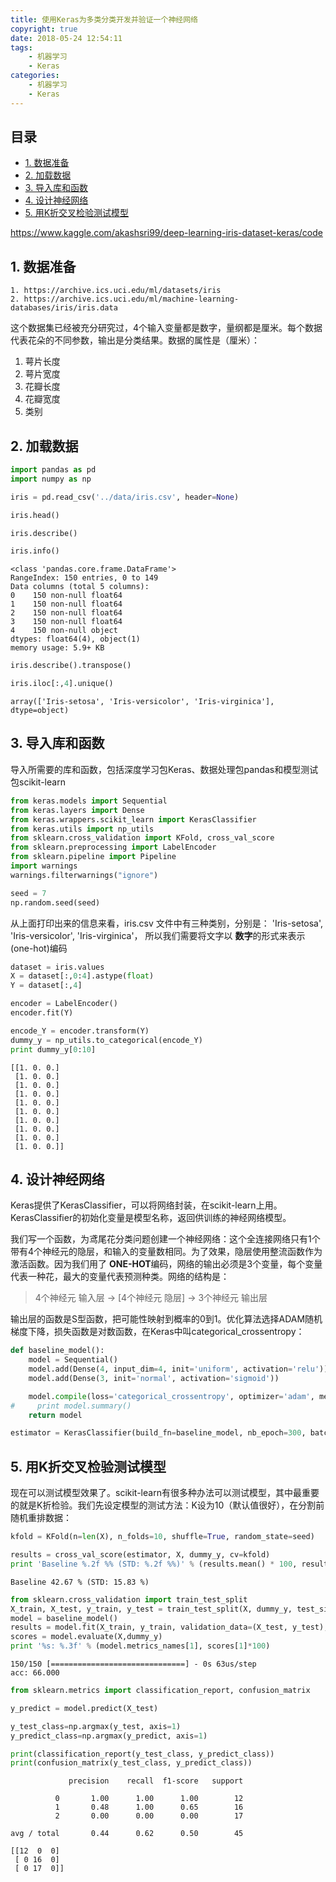 ```yaml
---
title: 使用Keras为多类分类开发并验证一个神经网络
copyright: true
date: 2018-05-24 12:54:11
tags:
    - 机器学习
    - Keras
categories:
    - 机器学习
    - Keras
---
```


## 目录

- [1. 数据准备](#1.-数据准备)
- [2. 加载数据](#2.-加载数据)
- [3. 导入库和函数](#3.-导入库和函数)
- [4. 设计神经网络](#4.-设计神经网络)
- [5. 用K折交叉检验测试模型](#5.-用K折交叉检验测试模型)

https://www.kaggle.com/akashsri99/deep-learning-iris-dataset-keras/code


## 1. 数据准备
    1. https://archive.ics.uci.edu/ml/datasets/iris
    2. https://archive.ics.uci.edu/ml/machine-learning-databases/iris/iris.data

这个数据集已经被充分研究过，4个输入变量都是数字，量纲都是厘米。每个数据代表花朵的不同参数，输出是分类结果。数据的属性是（厘米）：

1. 萼片长度
2. 萼片宽度
3. 花瓣长度
4. 花瓣宽度
5. 类别    

## 2. 加载数据


```python
import pandas as pd
import numpy as np

iris = pd.read_csv('../data/iris.csv', header=None)
```


```python
iris.head()
```



```python
iris.describe()
```


```python
iris.info()
```

    <class 'pandas.core.frame.DataFrame'>
    RangeIndex: 150 entries, 0 to 149
    Data columns (total 5 columns):
    0    150 non-null float64
    1    150 non-null float64
    2    150 non-null float64
    3    150 non-null float64
    4    150 non-null object
    dtypes: float64(4), object(1)
    memory usage: 5.9+ KB



```python
iris.describe().transpose()
```



```python
iris.iloc[:,4].unique()
```


    array(['Iris-setosa', 'Iris-versicolor', 'Iris-virginica'], dtype=object)



## 3. 导入库和函数
导入所需要的库和函数，包括深度学习包Keras、数据处理包pandas和模型测试包scikit-learn


```python
from keras.models import Sequential
from keras.layers import Dense
from keras.wrappers.scikit_learn import KerasClassifier
from keras.utils import np_utils
from sklearn.cross_validation import KFold, cross_val_score
from sklearn.preprocessing import LabelEncoder
from sklearn.pipeline import Pipeline
import warnings
warnings.filterwarnings("ignore")
```


```python
seed = 7
np.random.seed(seed)
```

从上面打印出来的信息来看，iris.csv 文件中有三种类别，分别是： 'Iris-setosa', 'Iris-versicolor', 'Iris-virginica'， 所以我们需要将文字以 **数字**的形式来表示 (one-hot)编码


```python
dataset = iris.values
X = dataset[:,0:4].astype(float)
Y = dataset[:,4]
```


```python
encoder = LabelEncoder()
encoder.fit(Y)

encode_Y = encoder.transform(Y)
dummy_y = np_utils.to_categorical(encode_Y)
print dummy_y[0:10]
```

    [[1. 0. 0.]
     [1. 0. 0.]
     [1. 0. 0.]
     [1. 0. 0.]
     [1. 0. 0.]
     [1. 0. 0.]
     [1. 0. 0.]
     [1. 0. 0.]
     [1. 0. 0.]
     [1. 0. 0.]]


## 4. 设计神经网络
Keras提供了KerasClassifier，可以将网络封装，在scikit-learn上用。KerasClassifier的初始化变量是模型名称，返回供训练的神经网络模型。

我们写一个函数，为鸢尾花分类问题创建一个神经网络：这个全连接网络只有1个带有4个神经元的隐层，和输入的变量数相同。为了效果，隐层使用整流函数作为激活函数。因为我们用了 **ONE-HOT**编码，网络的输出必须是3个变量，每个变量代表一种花，最大的变量代表预测种类。网络的结构是：
> 4个神经元 输入层 -> [4个神经元 隐层] -> 3个神经元 输出层

输出层的函数是S型函数，把可能性映射到概率的0到1。优化算法选择ADAM随机梯度下降，损失函数是对数函数，在Keras中叫categorical_crossentropy：


```python
def baseline_model():
    model = Sequential()
    model.add(Dense(4, input_dim=4, init='uniform', activation='relu'))
    model.add(Dense(3, init='normal', activation='sigmoid'))

    model.compile(loss='categorical_crossentropy', optimizer='adam', metrics=['accuracy'])
#     print model.summary()
    return model
```


```python
estimator = KerasClassifier(build_fn=baseline_model, nb_epoch=300, batch_size=5, verbose=0)
```

## 5. 用K折交叉检验测试模型

现在可以测试模型效果了。scikit-learn有很多种办法可以测试模型，其中最重要的就是K折检验。我们先设定模型的测试方法：K设为10（默认值很好），在分割前随机重排数据：



```python
kfold = KFold(n=len(X), n_folds=10, shuffle=True, random_state=seed)
```


```python
results = cross_val_score(estimator, X, dummy_y, cv=kfold)
print 'Baseline %.2f %% (STD: %.2f %%)' % (results.mean() * 100, results.std()*100)
```

    Baseline 42.67 % (STD: 15.83 %)



```python
from sklearn.cross_validation import train_test_split
X_train, X_test, y_train, y_test = train_test_split(X, dummy_y, test_size=0.3, random_state=seed)
model = baseline_model()
results = model.fit(X_train, y_train, validation_data=(X_test, y_test), nb_epoch=200, batch_size=30, verbose=0)
scores = model.evaluate(X,dummy_y)
print '%s: %.3f' % (model.metrics_names[1], scores[1]*100)

```

    150/150 [==============================] - 0s 63us/step
    acc: 66.000



```python
from sklearn.metrics import classification_report, confusion_matrix

y_predict = model.predict(X_test)

y_test_class=np.argmax(y_test, axis=1)
y_predict_class=np.argmax(y_predict, axis=1)

print(classification_report(y_test_class, y_predict_class))
print(confusion_matrix(y_test_class, y_predict_class))
```

                 precision    recall  f1-score   support

              0       1.00      1.00      1.00        12
              1       0.48      1.00      0.65        16
              2       0.00      0.00      0.00        17

    avg / total       0.44      0.62      0.50        45

    [[12  0  0]
     [ 0 16  0]
     [ 0 17  0]]
